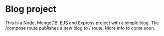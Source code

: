 # Blog project
This is a Node, MongoDB, EJS and Express project with a simple blog. The /compose route publishes a new blog to / route. More info to come soon.
